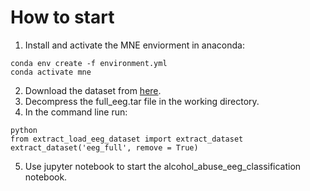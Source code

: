 # How to start
1. Install and activate the MNE enviorment in anaconda:
```
conda env create -f environment.yml
conda activate mne
```
2. Download the dataset from [here](https://archive.ics.uci.edu/ml/machine-learning-databases/eeg-mld/eeg_full.tar).
3. Decompress the full_eeg.tar file in the working directory.
4. In the command line run:
```
python
from extract_load_eeg_dataset import extract_dataset
extract_dataset('eeg_full', remove = True)
```
5. Use jupyter notebook to start the alcohol_abuse_eeg_classification notebook.
